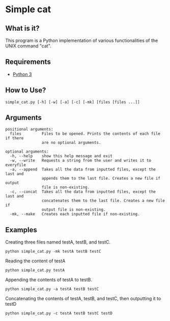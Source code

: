 # Simple cat

## What is it?
This program is a Python implementation of various functionalities of the UNIX command "cat".

## Requirements
- [Python 3](https://www.python.org/downloads/)

## How to Use?
```
simple_cat.py [-h] [-w] [-a] [-c] [-mk] [files [files ...]]
```

## Arguments
```
positional arguments:
  files         Files to be opened. Prints the contents of each file if there
                are no optional arguments.

optional arguments:
  -h, --help    show this help message and exit
  -w, --write   Requests a string from the user and writes it to everyfile
  -a, --append  Takes all the data from inputted files, except the last and
                appends them to the last file. Creates a new file if output
                file is non-existing.
  -c, --concat  Takes all the data from inputted files, except the last and
                concatenates them to the last file. Creates a new file if
                output file is non-existing.
  -mk, --make   Creates each inputted file if non-existing.
```

## Examples
Creating three files named testA, testB, and testC.
```
python simple_cat.py -mk testA testB testC
```

Reading the content of testA
```
python simple_cat.py testA
```

Appending the contents of testA to testB.
```
python simple_cat.py -a testA testB testC
```

Concatenating the contents of testA, testB, and testC, then outputting it to testD
```
python simple_cat.py -c testA testB testC testD
```
